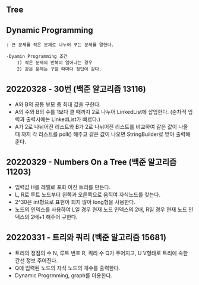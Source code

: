 ## Tree


## Dynamic Programming
    : 큰 문제를 작은 문제로 나누어 푸는 문제를 말한다.
    
    -Dyamin Programming 조건
        1) 작은 문제의 반복이 일어나는 경우
        2) 같은 문제는 구할 때마다 정답이 같다.
## 20220328 - 30번 (백준 알고리즘 13116)
- A와 B의 공통 부모 중 최대 값을 구한다.
- A의 수와 B의 수를 1보다 클 때까지 2로 나누어 LinkedList에 삽입한다.  (순차적 입력과 출력시에는 LinkedList가 빠르다.)
- A가 2로 나뉘어진 리스트와 B가 2로 나뉘어진 리스트를 비교하여 같은 값이 나올 때 까지 각 리스트를 poll() 해주고 같은 값이 나오면 StringBuilder로 받아 출력해준다.

## 20220329 - Numbers On a Tree (백준 알고리즘 11203)
- 입력값 H를 레벨로 포화 이진 트리를 만든다. 
- L, R로 루트 노드부터 왼쪽과 오른쪽으로 움직여 자식노드를 찾는다.
- 2^30은 int형으로 표현이 되지 않아 long형을 사용한다.
- 노드의 인덱스를 사용하여 L일 경우 현재 노드 인덱스의 2배, R일 경우 현재 노드 인덱스의 2배+1 해주어 구한다.

## 20220331 - 트리와 쿼리 (백준 알고리즘 15681)
- 트리의 정점의 수 N, 루트 번호 R, 쿼리 수 Q가 주어지고, U V형태로 트리에 속한 간선 정보 주어진다.
- Q에 입력된 노드의 자식 노드의 개수를 출력한다.
- Dynamic Progrmming, graph를 이용한다. 

